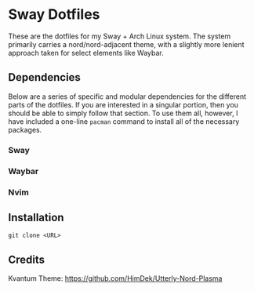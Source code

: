 # Sway Dotfiles

These are the dotfiles for my Sway + Arch Linux system. The system primarily carries a nord/nord-adjacent theme, with a slightly more lenient approach taken for select elements like Waybar. 

## Dependencies

Below are a series of specific and modular dependencies for the different parts of the dotfiles. If you are interested in a singular portion, then you should be able to simply follow that section. To use them all, however, I have included a one-line `pacman` command to install all of the necessary packages.

### Sway 

### Waybar

### Nvim 

## Installation

```
git clone <URL>
```

## Credits

Kvantum Theme: https://github.com/HimDek/Utterly-Nord-Plasma
